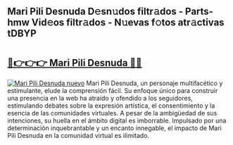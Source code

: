 ## Mari Pili Desnuda D𝚎sn𝚞dos filtr𝚊dos - Parts-hmw Vid𝚎os filtr𝚊dos - N𝚞evas f𝚘tos atr𝚊ctivas tDBYP

# <h2><a href="http://mb48xs.tromn.icu/?c=Mari+Pili+Desnuda">🔗👉👉👉 Mari Pili Desnuda 🔗🔗</a></h2>

[![Mari Pili Desnuda nuevo](https://i.imgur.com/pEAQMta.gif)](http://mb48xs.tromn.icu/?c=Mari+Pili+Desnuda)
Mari Pili Desnuda, un personaje multifacético y estimulante, elude la comprensión fácil. Su enfoque único para construir una presencia en la web ha atraído y ofendido a los seguidores, estimulando debates sobre la expresión artística, el consentimiento y la esencia de las comunidades virtuales. A pesar de la ambigüedad de sus intenciones, su huella en el ámbito digital es imborrable. Impulsado por una determinación inquebrantable y un encanto innegable, el impacto de Mari Pili Desnuda en la comunidad virtual es ilimitado.
